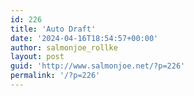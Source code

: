 ```yaml
---
id: 226
title: 'Auto Draft'
date: '2024-04-16T18:54:57+00:00'
author: salmonjoe_rollke
layout: post
guid: 'http://www.salmonjoe.net/?p=226'
permalink: '/?p=226'
---
```


